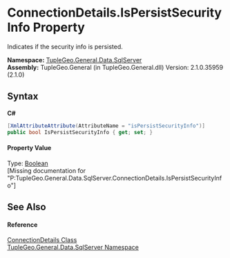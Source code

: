 # ConnectionDetails.IsPersistSecurityInfo Property 
 

Indicates if the security info is persisted.

**Namespace:**&nbsp;<a href="N_TupleGeo_General_Data_SqlServer">TupleGeo.General.Data.SqlServer</a><br />**Assembly:**&nbsp;TupleGeo.General (in TupleGeo.General.dll) Version: 2.1.0.35959 (2.1.0)

## Syntax

**C#**<br />
``` C#
[XmlAttributeAttribute(AttributeName = "isPersistSecurityInfo")]
public bool IsPersistSecurityInfo { get; set; }
```


#### Property Value
Type: <a href="http://msdn2.microsoft.com/en-us/library/a28wyd50" target="_blank">Boolean</a><br />\[Missing <value> documentation for "P:TupleGeo.General.Data.SqlServer.ConnectionDetails.IsPersistSecurityInfo"\]

## See Also


#### Reference
<a href="T_TupleGeo_General_Data_SqlServer_ConnectionDetails">ConnectionDetails Class</a><br /><a href="N_TupleGeo_General_Data_SqlServer">TupleGeo.General.Data.SqlServer Namespace</a><br />